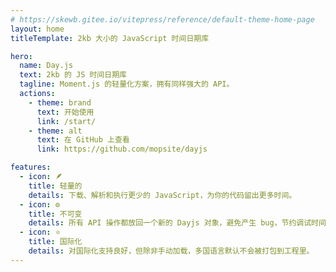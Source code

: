 ```yaml
---
# https://skewb.gitee.io/vitepress/reference/default-theme-home-page
layout: home
titleTemplate: 2kb 大小的 JavaScript 时间日期库

hero:
  name: Day.js
  text: 2kb 的 JS 时间日期库
  tagline: Moment.js 的轻量化方案，拥有同样强大的 API。
  actions:
    - theme: brand
      text: 开始使用
      link: /start/
    - theme: alt
      text: 在 GitHub 上查看
      link: https://github.com/mopsite/dayjs

features:
  - icon: 🪶
    title: 轻量的
    details: 下载、解析和执行更少的 JavaScript，为你的代码留出更多时间。
  - icon: ⚙
    title: 不可变
    details: 所有 API 操作都放回一个新的 Dayjs 对象，避免产生 bug，节约调试时间。
  - icon: ⭐️
    title: 国际化
    details: 对国际化支持良好，但除非手动加载，多国语言默认不会被打包到工程里。
---
```


<style>
:root {
  --vp-home-hero-name-color: transparent;
  --vp-home-hero-name-background: -webkit-linear-gradient(120deg, #bd34fe 30%, #41d1ff);

  --vp-home-hero-image-background-image: linear-gradient(-45deg, #bd34fe 50%, #47caff 50%);
  --vp-home-hero-image-filter: blur(40px);
}

@media (min-width: 640px) {
  :root {
    --vp-home-hero-image-filter: blur(56px);
  }
}

@media (min-width: 960px) {
  :root {
    --vp-home-hero-image-filter: blur(72px);
  }
}
</style>
